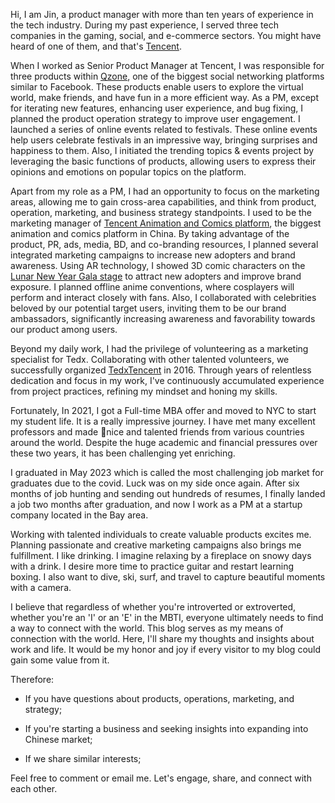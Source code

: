 Hi, I am Jin, a product manager with more than ten years of experience in the tech industry. During my past experience, I served three tech companies in the gaming, social, and e-commerce sectors. You might have heard of one of them, and that's [Tencent](https://www.tencent.com/en-us/).
 
When I worked as Senior Product Manager at Tencent, I was responsible for three products within [Qzone](https://en.wikipedia.org/wiki/Qzone), one of the biggest social networking platforms similar to Facebook. These products enable users to explore the virtual world, make friends, and have fun in a more efficient way. As a PM, except for iterating new features, enhancing user experience, and bug fixing, I planned the product operation strategy to improve user engagement. I launched a series of online events related to festivals. These online events help users celebrate festivals in an impressive way, bringing surprises and happiness to them. Also, I initiated the trending topics & events project by leveraging the basic functions of products, allowing users to express their opinions and emotions on popular topics on the platform. 

Apart from my role as a PM, I had an opportunity to focus on the marketing areas, allowing me to gain cross-area capabilities, and think from product, operation, marketing, and business strategy standpoints. I used to be the marketing manager of [Tencent Animation and Comics platform](https://en.wikipedia.org/wiki/Tencent_Animation_and_Comics), the biggest animation and comics platform in China. By taking advantage of the product, PR, ads, media, BD, and co-branding resources, I planned several integrated marketing campaigns to increase new adopters and brand awareness. Using AR technology, I showed 3D comic characters on the[ Lunar New Year Gala stage](https://www.bilibili.com/video/BV1GW411J7t6/) to attract new adopters and improve brand exposure. I planned offline anime conventions, where cosplayers will perform and interact closely with fans. Also, I collaborated with celebrities beloved by our potential target users, inviting them to be our brand ambassadors, significantly increasing awareness and favorability towards our product among users.

Beyond my daily work, I had the privilege of volunteering as a marketing specialist for Tedx. Collaborating with other talented volunteers, we successfully organized [TedxTencent](https://www.ted.com/tedx/events/17545) in 2016. Through years of relentless dedication and focus in my work, I've continuously accumulated experience from project practices, refining my mindset and honing my skills. 

Fortunately, In 2021, I got a Full-time MBA offer and moved to NYC to start my student life. It is a really impressive journey. I have met many excellent professors and made nice and talented friends from various countries around the world. Despite the huge academic and financial pressures over these two years, it has been challenging yet enriching.

I graduated in May 2023 which is called the most challenging job market for graduates due to the covid. Luck was on my side once again. After six months of job hunting and sending out hundreds of resumes, I finally landed a job two months after graduation, and now I work as a PM at a startup company located in the Bay area.

Working with talented individuals to create valuable products excites me. Planning passionate and creative marketing campaigns also brings me fulfillment. I like drinking. I imagine relaxing by a fireplace on snowy days with a drink. I desire more time to practice guitar and restart learning boxing. I also want to dive, ski, surf, and travel to capture beautiful moments with a camera. 

I believe that regardless of whether you're introverted or extroverted, whether you're an 'I' or an 'E' in the MBTI, everyone ultimately needs to find a way to connect with the world. This blog serves as my means of connection with the world. Here, I'll share my thoughts and insights about work and life. It would be my honor and joy if every visitor to my blog could gain some value from it.

Therefore:

* If you have questions about products, operations, marketing, and strategy;

* If you're starting a business and seeking insights into expanding into Chinese market;

* If we share similar interests;

Feel free to comment or email me. Let's engage, share, and connect with each other.




